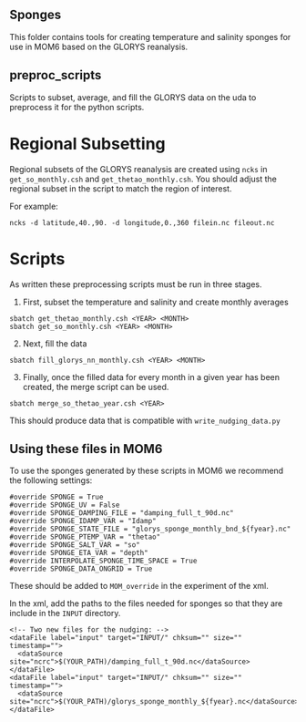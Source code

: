 ## Sponges

This folder contains tools for creating temperature and salinity sponges for use in MOM6 based on the GLORYS reanalysis.

## preproc_scripts

Scripts to subset, average, and fill the GLORYS data on the uda to preprocess it for the python scripts.

# Regional Subsetting

Regional subsets of the GLORYS reanalysis are created using `ncks` in `get_so_monthly.csh` and `get_thetao_monthly.csh`. 
You should adjust the regional subset in the script to match the region of interest.

For example:
```
ncks -d latitude,40.,90. -d longitude,0.,360 filein.nc fileout.nc
```

# Scripts

As written these preprocessing scripts must be run in three stages.
1. First, subset the temperature and salinity and create monthly averages
```
sbatch get_thetao_monthly.csh <YEAR> <MONTH>
sbatch get_so_monthly.csh <YEAR> <MONTH>
```

2. Next, fill the data
```
sbatch fill_glorys_nn_monthly.csh <YEAR> <MONTH>
```

3. Finally, once the filled data for every month in a given year has been created, the merge script can be used.
```
sbatch merge_so_thetao_year.csh <YEAR>
```

This should produce data that is compatible with `write_nudging_data.py`

## Using these files in MOM6

To use the sponges generated by these scripts in MOM6 we recommend the following settings:
```
#override SPONGE = True
#override SPONGE_UV = False
#override SPONGE_DAMPING_FILE = "damping_full_t_90d.nc"
#override SPONGE_IDAMP_VAR = "Idamp"
#override SPONGE_STATE_FILE = "glorys_sponge_monthly_bnd_${fyear}.nc"
#override SPONGE_PTEMP_VAR = "thetao"
#override SPONGE_SALT_VAR = "so"
#override SPONGE_ETA_VAR = "depth"
#override INTERPOLATE_SPONGE_TIME_SPACE = True
#override SPONGE_DATA_ONGRID = True
```
These should be added to `MOM_override` in the experiment of the xml.

In the xml, add the paths to the files needed for sponges so that they are include in the `INPUT` directory.
```
<!-- Two new files for the nudging: -->
<dataFile label="input" target="INPUT/" chksum="" size="" timestamp="">
  <dataSource site="ncrc">$(YOUR_PATH)/damping_full_t_90d.nc</dataSource>
</dataFile>
<dataFile label="input" target="INPUT/" chksum="" size="" timestamp="">
  <dataSource site="ncrc">$(YOUR_PATH)/glorys_sponge_monthly_${fyear}.nc</dataSource>
</dataFile>
```

